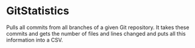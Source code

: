 # GitStatistics
Pulls all commits from all branches of a given Git repository. It takes these commits and gets the number of files and lines changed and puts all this information into a CSV.

